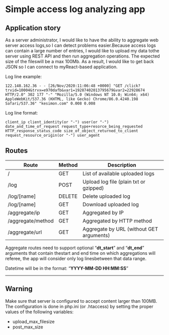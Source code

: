 # Simple access log analyzing app

## Application story

As a server administrator, I would like to have the ability to aggregate web server access logs,so I can detect problems easier.Because access logs can contain a large number of entries, I would like to upload my data tothe server using REST API and then run aggregation operations. The expected size of the fileswill be a max 100Mb. As a result, I would like to get back JSON so I can connect to myReact-based application. 

Log line example: 

 `122.148.162.36 - - [26/Nov/2020:11:06:48 +0000] "GET /click?trvid=10004&trvx=e970dafb&var1=19287402013795679&var2=22928674 HTTP/2.0" 302 177 "-" "Mozilla/5.0 (Windows NT 10.0; Win64; x64) AppleWebKit/537.36 (KHTML, like Gecko) Chrome/86.0.4240.198 Safari/537.36" "kesimon.com" 0.008 0.008`

Log line format:

`client_ip client_identity(or "-") user(or "-") date_and_time_of_request request_type+resorce_being_requested HTTP_response_status_code size_of_object_returned_to_client request_resource_origin(or "-") user_agent`
## Routes

Route | Method | Description
------|--------|------------
/ | GET | List of available uploaded logs
/log | POST | Upload log file (plain txt or gzipped)
/log/[name] | DELETE | Delete uploaded log
/log/[name] | GET | Download uploaded log
/aggregate/ip | GET | Aggregated by IP
/aggregate/method | GET | Aggregated by HTTP method
/aggregate/url | GET | Aggregate by URL (without GET arguments)

Aggregate routes need to support optional “**dt_start**” and “**dt_end**” arguments that contain thestart and end time on which aggregations will referee, the app will consider only log linesbetween that data range. 

Datetime will be in the format: “**YYYY-MM-DD HH:MM:SS**”

---

## Warning

Make sure that server is configured to accept content larger than 100MB. The configuration is done in php.ini (or .htaccess) by setting the proper values of the following variables:

- upload_max_filesize
- post_max_size


